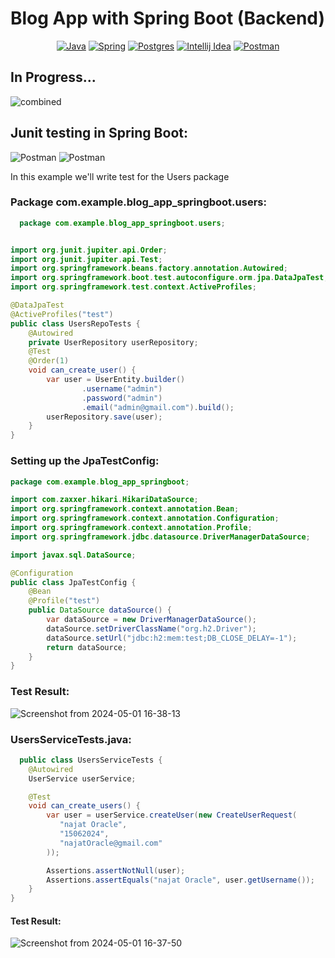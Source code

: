 # Blog App with Spring Boot (Backend)

<div align="center">

[![Java](https://img.shields.io/badge/Java-ED8B00?style=for-the-badge&logo=openjdk&logoColor=white)](Link)
[![Spring](https://img.shields.io/badge/Spring-6DB33F?style=for-the-badge&logo=spring&logoColor=white)](Link)
[![Postgres](https://img.shields.io/badge/PostgreSQL-316192?style=for-the-badge&logo=postgresql&logoColor=white)](Link)
[![Intellij Idea](https://img.shields.io/badge/IntelliJ_IDEA-000000.svg?style=for-the-badge&logo=intellij-idea&logoColor=white)](Link)
[![Postman](https://img.shields.io/badge/Postman-FF6C37?style=for-the-badge&logo=postman&logoColor=white)](Link)
</div>

## In Progress...
![combined](https://github.com/Marouane-Elgoumiri/Blog_App_SpringBoot/assets/96888594/51f3c7a0-a153-4d22-8d40-48edcdc809a6)

## Junit testing in Spring Boot:

![Postman](https://img.shields.io/badge/Testing%20Library-E33332.svg?style=for-the-badge&logo=Testing-Library&logoColor=white)
![Postman](https://img.shields.io/badge/JUnit5-25A162.svg?style=for-the-badge&logo=JUnit5&logoColor=white)

<span style="font-bold">In this example we'll write test for the Users package</span>
### Package com.example.blog_app_springboot.users:

```java
  package com.example.blog_app_springboot.users;


import org.junit.jupiter.api.Order;
import org.junit.jupiter.api.Test;
import org.springframework.beans.factory.annotation.Autowired;
import org.springframework.boot.test.autoconfigure.orm.jpa.DataJpaTest;
import org.springframework.test.context.ActiveProfiles;

@DataJpaTest
@ActiveProfiles("test")
public class UsersRepoTests {
    @Autowired
    private UserRepository userRepository;
    @Test
    @Order(1)
    void can_create_user() {
        var user = UserEntity.builder()
                .username("admin")
                .password("admin")
                .email("admin@gmail.com").build();
        userRepository.save(user);
    }
}

```

### Setting up the JpaTestConfig:
```java
package com.example.blog_app_springboot;

import com.zaxxer.hikari.HikariDataSource;
import org.springframework.context.annotation.Bean;
import org.springframework.context.annotation.Configuration;
import org.springframework.context.annotation.Profile;
import org.springframework.jdbc.datasource.DriverManagerDataSource;

import javax.sql.DataSource;

@Configuration
public class JpaTestConfig {
    @Bean
    @Profile("test")
    public DataSource dataSource() {
        var dataSource = new DriverManagerDataSource();
        dataSource.setDriverClassName("org.h2.Driver");
        dataSource.setUrl("jdbc:h2:mem:test;DB_CLOSE_DELAY=-1");
        return dataSource;
    }
}

```
### Test Result:
![Screenshot from 2024-05-01 16-38-13](https://github.com/Marouane-Elgoumiri/Blog_App_SpringBoot/assets/96888594/2d8567aa-ef2f-4877-9b3a-cfe7014105d4)


### UsersServiceTests.java:
```java
  public class UsersServiceTests {
    @Autowired
    UserService userService;

    @Test
    void can_create_users() {
        var user = userService.createUser(new CreateUserRequest(
           "najat Oracle",
           "15062024",
           "najatOracle@gmail.com"
        ));

        Assertions.assertNotNull(user);
        Assertions.assertEquals("najat Oracle", user.getUsername());
    }
}
```
#### Test Result:
![Screenshot from 2024-05-01 16-37-50](https://github.com/Marouane-Elgoumiri/Blog_App_SpringBoot/assets/96888594/82941dde-ab08-4ab2-b390-bc2372e5e67d)
